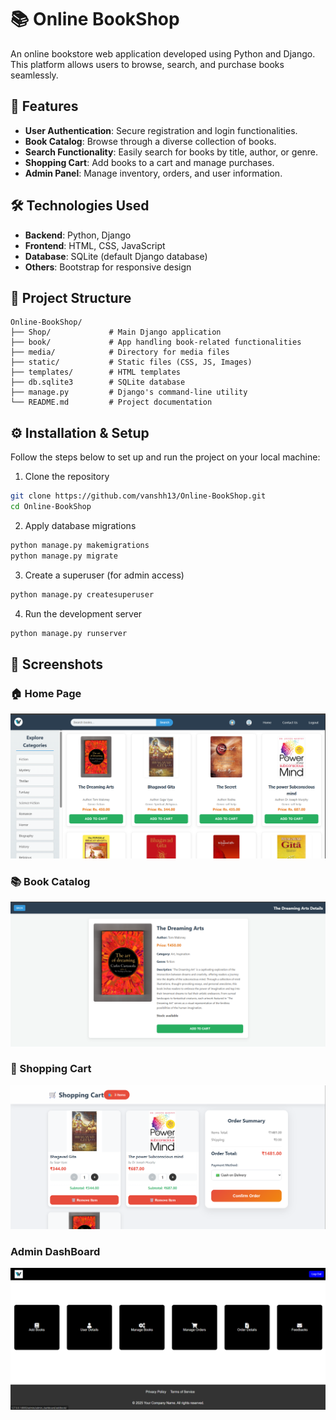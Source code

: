 # 📚 Online BookShop

An online bookstore web application developed using Python and Django. This platform allows users to browse, search, and purchase books seamlessly.

## 🚀 Features

- **User Authentication**: Secure registration and login functionalities.
- **Book Catalog**: Browse through a diverse collection of books.
- **Search Functionality**: Easily search for books by title, author, or genre.
- **Shopping Cart**: Add books to a cart and manage purchases.
- **Admin Panel**: Manage inventory, orders, and user information.

## 🛠️ Technologies Used

- **Backend**: Python, Django
- **Frontend**: HTML, CSS, JavaScript
- **Database**: SQLite (default Django database)
- **Others**: Bootstrap for responsive design

## 📂 Project Structure

```text
Online-BookShop/
├── Shop/             # Main Django application
├── book/             # App handling book-related functionalities
├── media/            # Directory for media files
├── static/           # Static files (CSS, JS, Images)
├── templates/        # HTML templates
├── db.sqlite3        # SQLite database
├── manage.py         # Django's command-line utility
└── README.md         # Project documentation
```


## ⚙️ Installation & Setup

Follow the steps below to set up and run the project on your local machine:

1. Clone the repository

```bash
git clone https://github.com/vanshh13/Online-BookShop.git
cd Online-BookShop
```
2. Apply database migrations

```bash
python manage.py makemigrations
python manage.py migrate
```
3. Create a superuser (for admin access)

```bash
python manage.py createsuperuser
```

4. Run the development server

```bash
python manage.py runserver
```

## 📸 Screenshots

### 🏠 Home Page
![Home Page](media/ScreenShot/Online_BookShop.png)

### 📚 Book Catalog
![Book Catalog](media/ScreenShot/Book_Catalog.png)

### 🛒 Shopping Cart
![Shopping Cart](media/ScreenShot/Shopping_Cart.png)

### Admin DashBoard
![Admin DashBoard](media/ScreenShot/Admin_DB.png)
